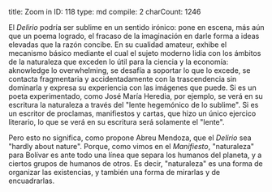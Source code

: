 title:          Zoom in
ID:             118
type:           md
compile:        2
charCount:      1246


El *Delirio* podría ser sublime en un sentido irónico: pone en escena, más aún que un poema logrado, el fracaso de la imaginación en darle forma a ideas elevadas que la razón concibe. En su cualidad amateur, exhibe el mecanismo básico mediante el cual el sujeto moderno lidia con los ámbitos de la naturaleza que exceden lo útil para la ciencia y la economía: aknowledge lo overwhelming, se desafía a soportar lo que lo excede, se contacta fragmentaria y accidentadamente con la trascendencia sin dominarla y expresa su experiencia con las imágenes que puede. Si es un poeta experimentado, como José María Heredia, por ejemplo, se verá en su escritura la naturaleza a través del "lente hegemónico de lo sublime". Si es un escritor de proclamas, manifiestos y cartas, que hizo un único ejercico literario, lo que se verá en su escritura será solamente el "lente". 

Pero esto no significa, como propone Abreu Mendoza, que el *Delirio* sea "hardly about nature". Porque, como vimos en el *Manifiesto*, "naturaleza" para Bolívar es ante todo una línea que separa los humanos del planeta, y a ciertos grupos de humanos de otros. Es decir, "naturaleza" es una forma de organizar las existencias, y también una forma de mirarlas y de encuadrarlas.

<Views>